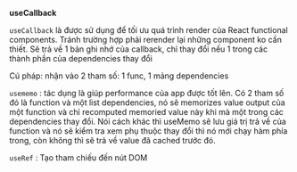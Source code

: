 **useCallback**

`useCallback` là được sử dụng để tối ưu quá trình render của React functional components. Tránh trường hợp phải rerender lại những component ko cần thiết. Sẽ trả về 1 bản ghi nhớ của callback, chỉ thay đổi nếu 1 trong các thành phần của dependencies thay đổi

Cú pháp: nhận vào 2 tham số: 1 func, 1 mảng dependencies

`usememo` : tác dụng là giúp performance của app được tốt lên. Có 2 tham số đó là function và một list dependencies, nó sẽ memorizes value output của một function và chỉ recomputed memoried value này khi mà một trong các dependencies thay đổi. Nói cách khác thì useMemo sẽ lưu giá trị trả về của function và nó sẽ kiểm tra xem phụ thuộc thay đổi thì nó mới chạy hàm phía trong, còn không thì sẽ trả về value đã cached trước đó.

`useRef` : Tạo tham chiếu đến nút DOM
